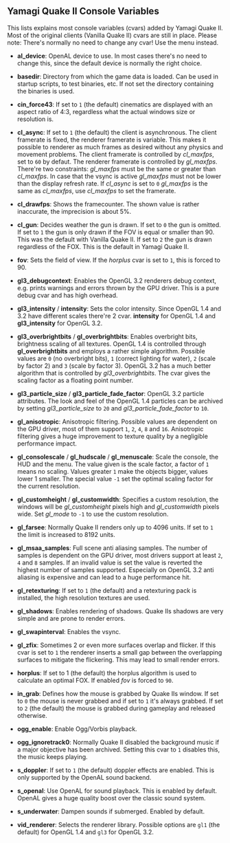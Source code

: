 Yamagi Quake II Console Variables
---------------------------------

This lists explains most console variables (cvars) added by Yamagi
Quake II. Most of the original clients (Vanilla Quake II) cvars are
still in place. Please note: There's normally no need to change any
cvar! Use the menu instead.


* **al_device**: OpenAL device to use. In most cases there's no need to
  change this, since the default device is normally the right choice.

* **basedir**: Directory from which the game data is loaded. Can be used
  in startup scripts, to test binaries, etc. If not set the directory
  containing the binaries is used.

* **cin_force43**: If set to `1` (the default) cinematics are displayed
  with an aspect ratio of 4:3, regardless what the actual windows size
  or resolution is.

* **cl_async**: If set to `1` (the default) the client is asynchronous.
  The client framerate is fixed, the renderer framerate is variable.
  This makes it possible to renderer as much frames as desired without
  any physics and movement problems. The client framerate is controlled
  by *cl_maxfps*, set to `60` by defaut. The renderer framerate is
  controlled by *gl_maxfps*. There're two constraints: *gl_maxfps* must
  be the same or greater than *cl_maxfps*. In case that the vsync is
  active *gl_maxfps* must not be lower than the display refresh rate. If
  *cl_async* is set to `0` *gl_maxfps* is the same as *cl_maxfps*, use
  *cl_maxfps* to set the framerate.

* **cl_drawfps**: Shows the framecounter. The shown value is rather
  inaccurate, the imprecision is about 5%.

* **cl_gun**: Decides weather the gun is drawn. If set to `0` the gun
  is omitted. If set to `1` the gun is only drawn if the FOV is equal
  or smaller than 90. This was the default with Vanilla Quake II. If set
  to `2` the gun is drawn regardless of the FOX. This is the default
  in Yamagi Quake II.

* **fov**: Sets the field of view. If the *horplus* cvar is set to `1`,
  this is forced to 90.

* **gl3_debugcontext**: Enables the OpenGL 3.2 renderers debug context,
  e.g. prints warnings and errors thrown by the GPU driver. This is a
  pure debug cvar and has high overhead.

* **gl3_intensity** / **intensity**: Sets the color intensity. Since
  OpenGL 1.4 and 3.2 have different scales there're 2 cvar.
  **intensity** for OpenGL 1.4 and **gl3_intensity** for OpenGL 3.2.

* **gl3_overbrightbits** / **gl_overbrightbits**: Enables overbright
  bits, brightness scaling of all textures. OpenGL 1.4 is controlled
  through **gl_overbrightbits** and employs a rather simple algorithm.
  Possible values are `0` (no overbright bits), `1` (correct lighting
  for water), `2` (scale by factor 2) and `3` (scale by factor 3).
  OpenGL 3.2 has a much better algorithm that is controlled by
  *gl3_overbrightbits*. The cvar gives the scaling factor as a floating
  point number.

* **gl3_particle_size** / **gl3_particle_fade_factor**: OpenGL 3.2
  particle attributes. The look and feel of the  OpenGL 1.4 particles
  can be archived by setting *gl3_particle_size* to `20` and
  *gl3_particle_fade_factor* to `10`.

* **gl_anisotropic**: Anisotropic filtering. Possible values are
  dependent on the GPU driver, most of them support `1`, `2`, `4`, `8`
  and `16`. Anisotropic filtering gives a huge improvement to texture
  quality by a negligible performance impact.

* **gl_consolescale** / **gl_hudscale** / **gl_menuscale**: Scale the
  console, the HUD and the menu. The value given is the scale factor, a
  factor of `1` means no scaling. Values greater `1` make the objects
  bigger, values lower 1 smaller. The special value `-1` set the optimal
  scaling factor for the current resolution.

* **gl_customheight** / **gl_customwidth**: Specifies a custom
  resolution, the windows will be *gl_customheight* pixels high and
  *gl_customwidth* pixels wide. Set *gl_mode* to `-1` to use the custom
  resolution.

* **gl_farsee**: Normally Quake II renders only up to 4096 units. If set
  to `1` the limit is increased to 8192 units.

* **gl_msaa_samples**: Full scene anti aliasing samples. The number of
  samples is dependent on the GPU driver, most drivers support at least
  `2`, `4` and `8` samples. If an invalid value is set the value is
  reverted the highest number of samples supported. Especially on OpenGL
  3.2 anti aliasing is expensive and can lead to a huge performance hit.

* **gl_retexturing**: If set to `1` (the default) and a retexturing pack
  is installed, the high resolution textures are used.

* **gl_shadows**: Enables rendering of shadows. Quake IIs shadows are
  very simple and are prone to render errors.

* **gl_swapinterval**: Enables the vsync.

* **gl_zfix**: Sometimes 2 or even more surfaces overlap and flicker. If
  this cvar is set to `1` the renderer inserts a small gap between the
  overlapping surfaces to mitigate the flickering. This may lead to
  small render errors.

* **horplus**: If set to 1 (the default) the horplus algorithm is used
  to calculate an optimal FOX. If enabled *fov* is forced to `90`.

* **in_grab**: Defines how the mouse is grabbed by Quake IIs window. If
  set to `0` the mouse is never grabbed and if set to `1` it's always
  grabbed. If set to `2` (the default) the mouse is grabbed during
  gameplay and released otherwise.

* **ogg_enable**: Enable Ogg/Vorbis playback.

* **ogg_ignoretrack0**: Normally Quake II disabled the background music
  if a major objective has been archived. Setting this cvar to `1`
  disables this, the music keeps playing.

* **s_doppler**: If set to `1` (the default) doppler effects are enabled.
  This is only supported by the OpenAL sound backend.

* **s_openal**: Use OpenAL for sound playback. This is enabled by
  default.  OpenAL gives a huge quality boost over the classic sound
  system.

* **s_underwater**: Dampen sounds if submerged. Enabled by default.

* **vid_renderer**: Selects the renderer library. Possible options are
  `gl1` (the default) for OpenGL 1.4 and `gl3` for OpenGL 3.2.

